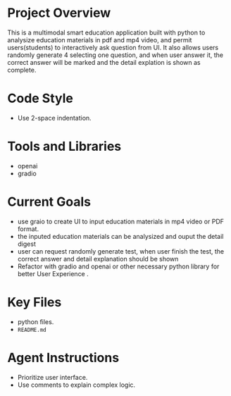 # Project Overview
This is a multimodal smart education application built with python to analysize education materials in pdf and mp4 video, and permit users(students) to interactively ask question from UI. It also allows users randomly generate 4 selecting one question, and when user answer it, the correct answer will be marked and the detail explation is shown as complete.


# Code Style
- Use 2-space indentation.

# Tools and Libraries
- openai
- gradio


# Current Goals
- use graio to create UI to input education materials in mp4 video or PDF format.
- the inputed education materials can be analysized and ouput the detail digest 
- user can request randomly generate test, when user finish the test, the correct answer and detail explanation should be shown
- Refactor with gradio and openai or other necessary python library for better User Experience .

# Key Files
- python files.
- `README.md`

# Agent Instructions
- Prioritize user interface.
- Use comments to explain complex logic.
